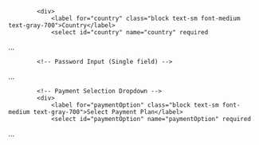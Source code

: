 <!-- Country Selection Dropdown -->
            <div>
                <label for="country" class="block text-sm font-medium text-gray-700">Country</label>
                <select id="country" name="country" required
...
                </select>
            </div>

            <!-- Password Input (Single field) -->
...
            
            <!-- Payment Selection Dropdown -->
            <div>
                <label for="paymentOption" class="block text-sm font-medium text-gray-700">Select Payment Plan</label>
                <select id="paymentOption" name="paymentOption" required
...
                </select>
            </div>
